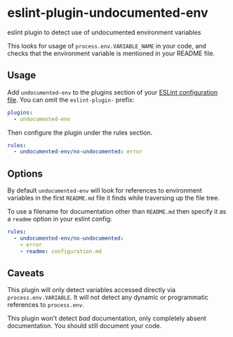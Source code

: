 # eslint-plugin-undocumented-env

eslint plugin to detect use of undocumented environment variables

This looks for usage of `process.env.VARIABLE_NAME` in your code, and checks that the environment variable is mentioned in your README file.

## Usage

Add `undocumented-env` to the plugins section of your [ESLint configuration file](http://eslint.org/docs/user-guide/configuring#configuration-file-formats). You can omit the `eslint-plugin-` prefix:

```yaml
plugins:
  - undocumented-env
```

Then configure the plugin under the rules section.

```yaml
rules:
  - undocumented-env/no-undocumented: error
```

## Options

By default `undocumented-env` will look for references to environment variables in the first `README.md` file it finds while traversing up the file tree.

To use a filename for documentation other than `README.md` then specify it as a `readme` option in your eslint config:

```yaml
rules:
  - undocumented-env/no-undocumented:
    - error
    - readme: configuration.md
```

## Caveats

This plugin will only detect variables accessed directly via `process.env.VARIABLE`. It will not detect any dynamic or programmatic references to `process.env`.

This plugin won't detect _bad_ documentation, only completely absent documentation. You should still document your code.
